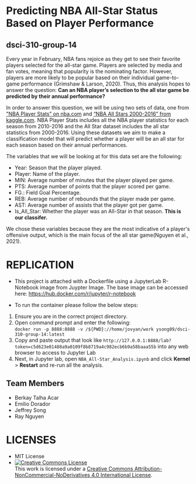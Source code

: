 # Predicting NBA All-Star Status Based on Player Performance

## dsci-310-group-14

Every year in February, NBA fans rejoice as they get to see their favorite players selected for the all-star game. Players are selected by media and fan votes, meaning that popularity is the nominating factor. However, players are more likely to be popular based on their individual game-to-game performance (Grimshaw & Larson, 2020). Thus, this analysis hopes to answer the question: **Can an NBA player’s selection to the all star game be predicted by their annual performance?**

In order to answer this question, we will be using two sets of data, one from ["NBA Player Stats” on nba.com](https://www.nba.com/stats/players/traditional/?sort=PTS&dir=-1&Season=2015-16&SeasonType=Regular%20Season) and [“NBA All Stars 2000-2016” from kaggle.com](https://www.kaggle.com/fmejia21/nba-all-star-game-20002016?select=NBA+All+Stars+2000-2016+-+Sheet1.csv). NBA Player Stats includes all the NBA player statistics for each season from 2010-2016 and the All Star dataset includes the all star statistics from 2000-2016. Using these datasets we aim to make a classification model that will predict whether a player will be an all star for each season based on their annual performances.

The variables that we will be looking at for this data set are the following:
- Year: Season that the player played.
- Player: Name of the player.
- MIN: Average number of minutes that the player played per game.
- PTS: Average number of points that the player scored per game.
- FG.: Field Goal Percentage.
- REB: Average number of rebounds that the player made per game.
- AST: Average number of assists that the player got per game.
- Is_All_Star: Whether the player was an All-Star in that season. **This is our classifer.**

We chose these variables because they are the most indicative of a player's offensive output, which is the main focus of the all star game(Nguyen et al., 2021).

# REPLICATION
- This project is attached with a Dockerfile using a JupyterLab R-Notebook image from Juypter Image.
  The base image can be accessed here: https://hub.docker.com/r/jupyter/r-notebook

- To run the container please follow the below steps:
1) Ensure you are in the correct project directory.
2) Open command prompt and enter the following:
<br> `docker run -p 8888:8888 -v /${PWD}://home/jovyan/work ysong09/dsci-310-group-14:latest` <br> 
3) Copy and paste output that look like `http://127.0.0.1:8888/lab?token=c5d623e01488a9a0109f8b8719a4c982ecb6b9a58baaa55b` into any web browser to access to Jupyter Lab
4) Next, in Jupyter lab, open `NBA_All-Star_Analysis.ipynb` and click **Kernel** > **Restart** and re-run all the analysis.

## Team Members
- Berkay Talha Acar 
- Emilio Dorador 
- Jeffrey Song 
- Ray Nguyen

# LICENSES
- MIT License
- <a rel="license" href="http://creativecommons.org/licenses/by-nc-nd/4.0/"><img alt="Creative Commons License" style="border-width:0" src="https://i.creativecommons.org/l/by-nc-nd/4.0/88x31.png" /></a><br />This work is licensed under a <a rel="license" href="http://creativecommons.org/licenses/by-nc-nd/4.0/">Creative Commons Attribution-NonCommercial-NoDerivatives 4.0 International License</a>.
